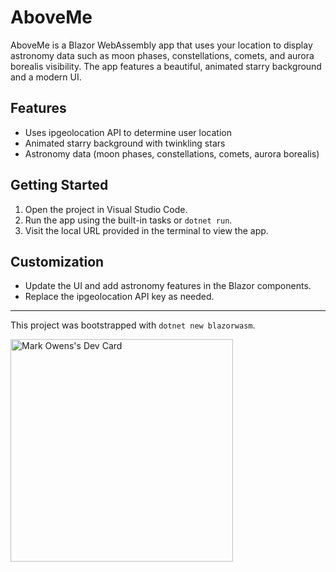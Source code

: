 # AboveMe

AboveMe is a Blazor WebAssembly app that uses your location to display astronomy data such as moon phases, constellations, comets, and aurora borealis visibility. The app features a beautiful, animated starry background and a modern UI.

## Features
- Uses ipgeolocation API to determine user location
- Animated starry background with twinkling stars
- Astronomy data (moon phases, constellations, comets, aurora borealis)

## Getting Started
1. Open the project in Visual Studio Code.
2. Run the app using the built-in tasks or `dotnet run`.
3. Visit the local URL provided in the terminal to view the app.

## Customization
- Update the UI and add astronomy features in the Blazor components.
- Replace the ipgeolocation API key as needed.

---

This project was bootstrapped with `dotnet new blazorwasm`.


<a href="https://app.daily.dev/improvedoutlook"><img src="https://api.daily.dev/devcards/v2/a3jXrhNvqTvcDRfL6sXIV.png?type=default&r=zcw" width="356" alt="Mark Owens's Dev Card"/></a>
